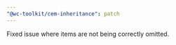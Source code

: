```yaml
---
"@wc-toolkit/cem-inheritance": patch
---
```


Fixed issue where items are not being correctly omitted.
